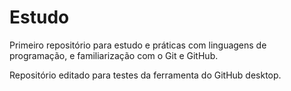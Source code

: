 # Estudo
 Primeiro repositório para estudo e práticas com linguagens de programação, e familiarização com o Git e GitHub.

 Repositório editado para testes da ferramenta do GitHub desktop.

